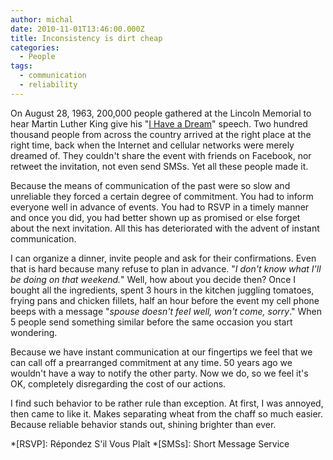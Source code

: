 ```yaml
---
author: michal
date: 2010-11-01T13:46:00.000Z
title: Inconsistency is dirt cheap
categories:
  - People
tags:
  - communication
  - reliability
---
```


On August 28, 1963, 200,000 people gathered at the Lincoln Memorial to hear Martin Luther King give his "[I Have a Dream](http://en.wikipedia.org/wiki/I_Have_a_Dream)" speech. Two hundred thousand people from across the country arrived at the right place at the right time, back when the Internet and cellular networks were merely dreamed of. They couldn't share the event with friends on Facebook, nor retweet the invitation, not even send SMSs. Yet all these people made it.

<!--more-->

Because the means of communication of the past were so slow and unreliable they forced a certain degree of commitment. You had to inform everyone well in advance of events. You had to RSVP in a timely manner and once you did, you had better shown up as promised or else forget about the next invitation. All this has deteriorated with the advent of instant communication.

I can organize a dinner, invite people and ask for their confirmations. Even that is hard because many refuse to plan in advance. "_I don't know what I'll be doing on that weekend._" Well, how about you decide then? Once I bought all the ingredients, spent 3 hours in the kitchen juggling tomatoes, frying pans and chicken fillets, half an hour before the event my cell phone beeps with a message "_spouse doesn't feel well, won't come, sorry_." When 5 people send something similar before the same occasion you start wondering.

Because we have instant communication at our fingertips we feel that we can call off a prearranged commitment at any time. 50 years ago we wouldn't have a way to notify the other party. Now we do, so we feel it's OK, completely disregarding the cost of our actions.

I find such behavior to be rather rule than exception. At first, I was annoyed, then came to like it. Makes separating wheat from the chaff so much easier. Because reliable behavior stands out, shining brighter than ever.

*[RSVP]: Répondez S'il Vous Plaît
*[SMSs]: Short Message Service
